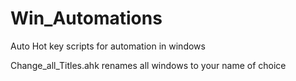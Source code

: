 # Win_Automations
Auto Hot key scripts for automation in windows 



Change_all_Titles.ahk renames all windows to your name of choice
